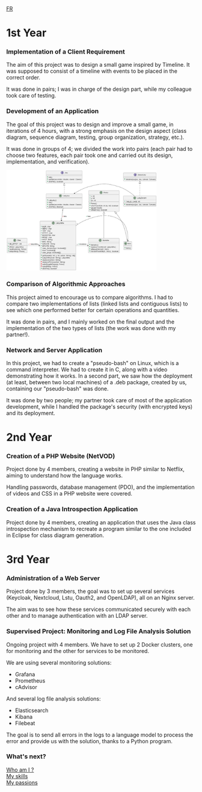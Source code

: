 [FR](PROJETS.md)
# 1st Year
### Implementation of a Client Requirement
The aim of this project was to design a small game inspired by Timeline. It was supposed to consist of a timeline with events to be placed in the correct order.

It was done in pairs; I was in charge of the design part, while my colleague took care of testing.

### Development of an Application
The goal of this project was to design and improve a small game, in iterations of 4 hours, with a strong emphasis on the design aspect (class diagram, sequence diagram, testing, group organization, strategy, etc.).

It was done in groups of 4; we divided the work into pairs (each pair had to choose two features, each pair took one and carried out its design, implementation, and verification).

<img src="classe.png" alt="class diagram" width="400"/>

### Comparison of Algorithmic Approaches
This project aimed to encourage us to compare algorithms. I had to compare two implementations of lists (linked lists and contiguous lists) to see which one performed better for certain operations and quantities.

It was done in pairs, and I mainly worked on the final output and the implementation of the two types of lists (the work was done with my partner!).

### Network and Server Application
In this project, we had to create a "pseudo-bash" on Linux, which is a command interpreter. We had to create it in C, along with a video demonstrating how it works. In a second part, we saw how the deployment (at least, between two local machines) of a .deb package, created by us, containing our "pseudo-bash" was done.

It was done by two people; my partner took care of most of the application development, while I handled the package's security (with encrypted keys) and its deployment.

# 2nd Year
### Creation of a PHP Website (NetVOD)
Project done by 4 members, creating a website in PHP similar to Netflix, aiming to understand how the language works.

Handling passwords, database management (PDO), and the implementation of videos and CSS in a PHP website were covered.

### Creation of a Java Introspection Application
Project done by 4 members, creating an application that uses the Java class introspection mechanism to recreate a program similar to the one included in Eclipse for class diagram generation.

# 3rd Year
### Administration of a Web Server
Project done by 3 members, the goal was to set up several services (Keycloak, Nextcloud, Lstu, Oauth2, and OpenLDAP), all on an Nginx server.

The aim was to see how these services communicated securely with each other and to manage authentication with an LDAP server.

### Supervised Project: Monitoring and Log File Analysis Solution
Ongoing project with 4 members. We have to set up 2 Docker clusters, one for monitoring and the other for services to be monitored.

We are using several monitoring solutions:
- Grafana
- Prometheus
- cAdvisor

And several log file analysis solutions:
- Elasticsearch
- Kibana
- Filebeat

The goal is to send all errors in the logs to a language model to process the error and provide us with the solution, thanks to a Python program.

### What's next?
[Who am I ?](README.md)</br>
[My skills](SKILLS.md)</br>
[My passions](PASSIONS_EN.md)
